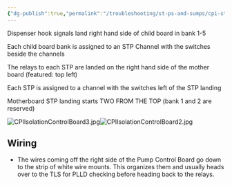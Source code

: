 ```yaml
---
{"dg-publish":true,"permalink":"/troubleshooting/st-ps-and-sumps/cpi-stp-relay-controls/","tags":["Keep/Color/Purple","Keep/Attachment","Keep/Label/Troubleshooting-Guide"]}
---
```



Dispenser hook signals land right hand side of child board in bank 1-5

Each child board bank is assigned to an STP Channel with the switches beside the channels 

The relays to each STP are landed on the right hand side of the mother board (featured: top left)

Each STP is assigned to a channel with the switches left of the STP landing

Motherboard STP landing starts TWO FROM THE TOP (bank 1 and 2 are reserved)


![CPIIsolationControlBoard3.jpg](/img/user/Assets/Images/CPIIsolationControlBoard3.jpg)![CPIIsolationControlBoard2.jpg](/img/user/Assets/Images/CPIIsolationControlBoard2.jpg)


## Wiring

- The wires coming off the right side of the Pump Control Board go down to the strip of white wire mounts.  This organizes them and usually heads over to the TLS for PLLD checking before heading back to the relays.  

